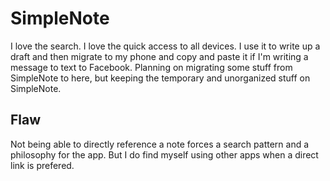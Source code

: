# SimpleNote

I love the search. I love the quick access to all devices. I use it to write up a draft and then migrate to my phone and copy and paste it if I'm writing a message to text to Facebook. Planning on migrating some stuff from SimpleNote to here, but keeping the temporary and unorganized stuff on SimpleNote.

## Flaw

Not being able to directly reference a note forces a search pattern and a philosophy for the app. But I do find myself using other apps when a direct link is prefered.
